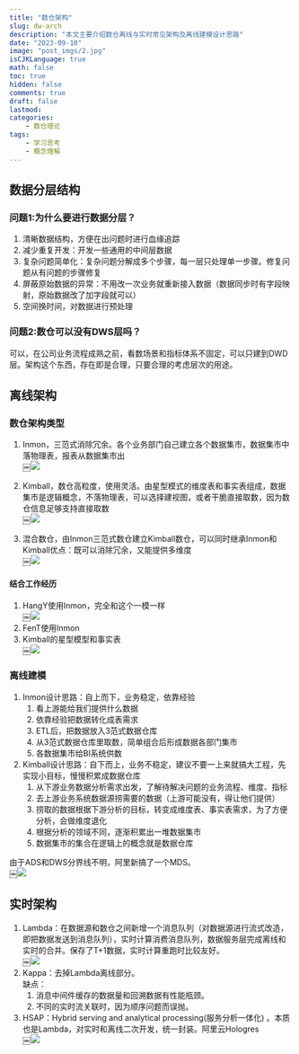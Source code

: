 ```yaml
---
title: "数仓架构"
slug: dw-arch
description: "本文主要介绍数仓离线与实时常见架构及离线建模设计思路"
date: "2023-09-10"
image: "post_imgs/2.jpg"
isCJKLanguage: true
math: false
toc: true
hidden: false
comments: true
draft: false
lastmod: 
categories:
    - 数仓理论
tags:
    - 学习思考
    - 概念理解
---
```

## 数据分层结构

### 问题1:为什么要进行数据分层？

1. 清晰数据结构，方便在出问题时进行血缘追踪    
2. 减少重复开发：开发一些通用的中间层数据    
3. 复杂问题简单化：复杂问题分解成多个步骤，每一层只处理单一步骤。修复问题从有问题的步骤修复    
4. 屏蔽原始数据的异常：不用改一次业务就重新接入数据（数据同步时有字段映射，原始数据改了加字段就可以）    
5. 空间换时间，对数据进行预处理    


### 问题2:数仓可以没有DWS层吗？
可以，在公司业务流程成熟之前，看数场景和指标体系不固定，可以只建到DWD层。架构这个东西，存在即是合理，只要合理的考虑层次的用途。


## 离线架构


### 数仓架构类型
1. Inmon，三范式消除冗余。各个业务部门自己建立各个数据集市，数据集市中落物理表，报表从数据集市出    
￼![](1.jpeg)

2. Kimball，数仓高粒度，使用灵活。由星型模式的维度表和事实表组成，数据集市是逻辑概念，不落物理表，可以选择建视图，或者干脆直接取数，因为数仓信息足够支持直接取数    
￼![](2.jpg)
3. 混合数仓，由Inmon三范式数仓建立Kimball数仓，可以同时继承Inmon和Kimball优点：既可以消除冗余，又能提供多维度    
￼![](3.jpg)

#### 结合工作经历
1. HangY使用Inmon，完全和这个一模一样    
￼![](4.jpg)
2. FenT使用Inmon    
3. Kimball的星型模型和事实表    
￼![](5.jpg)

### 离线建模
1. Inmon设计思路：自上而下，业务稳定，依靠经验    
	1. 看上游能给我们提供什么数据    
	2. 依靠经验把数据转化成表需求    
	3. ETL后，把数据放入3范式数据仓库    
	4. 从3范式数据仓库里取数，简单组合后形成数据各部门集市    
	5. 各数据集市给BI系统供数    
2. Kimball设计思路：自下而上，业务不稳定，建议不要一上来就搞大工程，先实现小目标，慢慢积累成数据仓库    
	1. 从下游业务数据分析需求出发，了解待解决问题的业务流程、维度、指标    
	2. 去上游业务系统数据源捞需要的数据（上游可能没有，得让他们提供）    
	3. 捞取的数据根据下游分析的目标，转变成维度表、事实表需求，为了方便分析，会做维度退化    
	4. 根据分析的领域不同，逐渐积累出一堆数据集市    
	5. 数据集市的集合在逻辑上的概念就是数据仓库    

由于ADS和DWS分界线不明，阿里新搞了一个MDS。    
￼![](8.jpg)

## 实时架构
1. Lambda：在数据源和数仓之间新增一个消息队列（对数据源进行流式改造，即把数据发送到消息队列），实时计算消费消息队列，数据服务层完成离线和实时的合并。保存了T+1数据，实时计算重跑时比较友好。    
￼![](6.jpg)
2. Kappa：去掉Lambda离线部分。    
	缺点：
	1. 消息中间件缓存的数据量和回溯数据有性能瓶颈。    
	2. 不同的实时流关联时，因为顺序问题而误抛。    
3. HSAP：Hybrid serving and analytical processing(服务分析一体化) 。本质也是Lambda，对实时和离线二次开发，统一封装。阿里云Hologres    
￼![](7.jpg)


